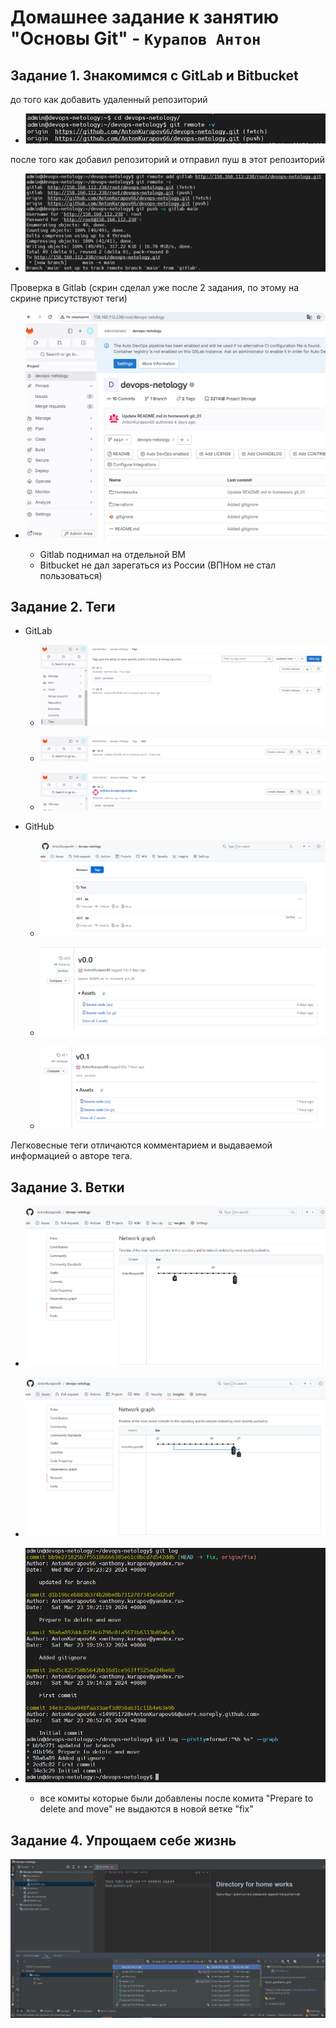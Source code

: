 # Домашнее задание к занятию "Основы Git" - `Курапов Антон`

## Задание 1. Знакомимся с GitLab и Bitbucket

до того как добавить удаленный репозиторий 

* ![alt text](https://github.com/AntonKurapov66/devops-netology/blob/main/homeworks/git_02/img/01_0.PNG)

после того как добавил репозиторий и отправил пуш в этот репозиторий

* ![alt text](https://github.com/AntonKurapov66/devops-netology/blob/main/homeworks/git_02/img/01_1.PNG)

Проверка в Gitlab (скрин сделал уже после 2 задания, по этому на скрине присутствуют теги)

* ![alt text](https://github.com/AntonKurapov66/devops-netology/blob/main/homeworks/git_02/img/01_2.PNG)

    * Gitlab поднимал на отдельной ВМ 
    * Bitbucket не дал зарегаться из России (ВПНом не стал пользоваться)
    
## Задание 2. Теги
* GitLab
  * ![alt text](https://github.com/AntonKurapov66/devops-netology/blob/main/homeworks/git_02/img/01_3_0.PNG)
    
  * ![alt text](https://github.com/AntonKurapov66/devops-netology/blob/main/homeworks/git_02/img/01_3_01.PNG)

  * ![alt text](https://github.com/AntonKurapov66/devops-netology/blob/main/homeworks/git_02/img/01_3_02.PNG)

* GitHub
  * ![alt text](https://github.com/AntonKurapov66/devops-netology/blob/main/homeworks/git_02/img/01_4_0.PNG)
    
  * ![alt text](https://github.com/AntonKurapov66/devops-netology/blob/main/homeworks/git_02/img/01_4_01.PNG)

  * ![alt text](https://github.com/AntonKurapov66/devops-netology/blob/main/homeworks/git_02/img/01_4_02.PNG)
 
Легковесные теги отличаются комментарием и выдаваемой информацией о авторе тега.

## Задание 3. Ветки

* ![alt text](https://github.com/AntonKurapov66/devops-netology/blob/main/homeworks/git_02/img/01_5.PNG)

* ![alt text](https://github.com/AntonKurapov66/devops-netology/blob/main/homeworks/git_02/img/01_6.PNG)

* ![alt text](https://github.com/AntonKurapov66/devops-netology/blob/main/homeworks/git_02/img/01_7.PNG)

  * все комиты которые были добавлены после комита "Prepare to delete and move"  не выдаются в новой ветке "fix" 
  
## Задание 4. Упрощаем себе жизнь

![alt text](https://github.com/AntonKurapov66/devops-netology/blob/main/homeworks/git_02/img/01_8.PNG)
